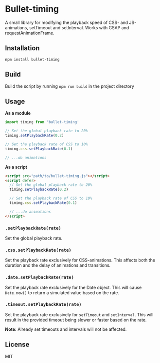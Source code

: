 # Bullet-timing
A small library for modifying the playback speed of CSS- and JS-animations, setTimeout and setInterval. Works with GSAP and requestAnimationFrame.

## Installation
`npm install bullet-timing`

## Build
Build the script by running `npm run build` in the project directory

## Usage

**As a module**
```javascript
import timing from 'bullet-timing'

// Set the global playback rate to 20%
timing.setPlaybackRate(0.2)

// Set the playback rate of CSS to 10%
timing.css.setPlaybackRate(0.1)

// ...do animations
```

**As a script**
```html
<script src="path/to/bullet-timing.js"></script>
<script defer>
  // Set the global playback rate to 20%
  timing.setPlaybackRate(0.2)

  // Set the playback rate of CSS to 10%
  timing.css.setPlaybackRate(0.1)

  // ...do animations
</script>
```

### `.setPlaybackRate(rate)`
Set the global playback rate.

### `.css.setPlaybackRate(rate)`
Set the playback rate exclusively for CSS-animations.
This affects both the duration and the delay of animations and transitions.

### `.date.setPlaybackRate(rate)`
Set the playback rate exclusively for the Date object. This will cause `Date.now()` to return a simulated value based on the rate.

### `.timeout.setPlaybackRate(rate)`
Set the playback rate exclusively for `setTimeout` and `setInterval`. This will result in the provided timeout being slower or faster based on the rate.   

**Note:** Already set timeouts and intervals will not be affected.

## License
MIT